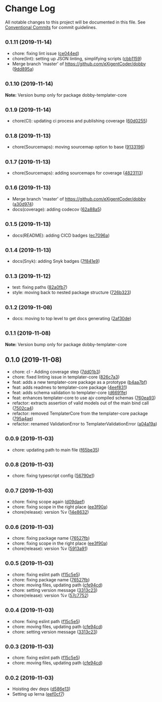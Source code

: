 # Change Log

All notable changes to this project will be documented in this file.
See [Conventional Commits](https://conventionalcommits.org) for commit guidelines.

## <small>0.1.11 (2019-11-14)</small>

* chore: fixing lint issue ([ce044ed](https://github.com/eXigentCoder/dobby/commit/ce044ed))
* chore(lint): setting up JSON linting, simplifying scripts ([cbb1159](https://github.com/eXigentCoder/dobby/commit/cbb1159))
* Merge branch 'master' of https://github.com/eXigentCoder/dobby ([9dd895a](https://github.com/eXigentCoder/dobby/commit/9dd895a))





## <small>0.1.10 (2019-11-14)</small>

**Note:** Version bump only for package dobby-templater-core





## <small>0.1.9 (2019-11-14)</small>

* chore(CI): updating ci process and publishing coverage ([60d0255](https://github.com/eXigentCoder/dobby/commit/60d0255))





## <small>0.1.8 (2019-11-13)</small>

* chore(Sourcemaps): moving sourcemap option to base ([9133196](https://github.com/eXigentCoder/dobby/commit/9133196))





## <small>0.1.7 (2019-11-13)</small>

* chore(Sourcemaps): adding sourcemaps for coverage ([4823113](https://github.com/eXigentCoder/dobby/commit/4823113))





## <small>0.1.6 (2019-11-13)</small>

* Merge branch 'master' of https://github.com/eXigentCoder/dobby ([a30d974](https://github.com/eXigentCoder/dobby/commit/a30d974))
* docs(coverage): adding codecov ([62a88a5](https://github.com/eXigentCoder/dobby/commit/62a88a5))





## <small>0.1.5 (2019-11-13)</small>

* docs(README): adding CICD badges ([ec7096a](https://github.com/eXigentCoder/dobby/commit/ec7096a))





## <small>0.1.4 (2019-11-13)</small>

* docs(Snyk): adding Snyk badges ([7f841e9](https://github.com/eXigentCoder/dobby/commit/7f841e9))





## <small>0.1.3 (2019-11-12)</small>

* test: fixing paths ([82a0fb7](https://github.com/eXigentCoder/dobby/commit/82a0fb7))
* style: moving back to nested package structure ([726b323](https://github.com/eXigentCoder/dobby/commit/726b323))





## <small>0.1.2 (2019-11-08)</small>

* docs: moving to top level to get docs generating ([2af30de](https://github.com/eXigentCoder/dobby/commit/2af30de))





## <small>0.1.1 (2019-11-08)</small>

**Note:** Version bump only for package dobby-templater-core





## 0.1.0 (2019-11-08)

* chore: cI - Adding coverage step ([7dd01b3](https://github.com/eXigentCoder/dobby/commit/7dd01b3))
* chore: fixed linting issue in templater-core ([826c7a3](https://github.com/eXigentCoder/dobby/commit/826c7a3))
* feat: adds a new templater-core package as a prototype ([b4aa7bf](https://github.com/eXigentCoder/dobby/commit/b4aa7bf))
* feat: adds readmes to templater-core package ([4eef831](https://github.com/eXigentCoder/dobby/commit/4eef831))
* feat: adds schema validation to templater-core ([d6691fe](https://github.com/eXigentCoder/dobby/commit/d6691fe))
* feat: enhances templater-core to use ajv compiled schemas ([760ea93](https://github.com/eXigentCoder/dobby/commit/760ea93))
* refactor: extracts assertion of valid models out of the main bind call ([7502ca4](https://github.com/eXigentCoder/dobby/commit/7502ca4))
* refactor: removed TemplaterCore from the templater-core package ([795a4ae](https://github.com/eXigentCoder/dobby/commit/795a4ae))
* refactor: renamed ValidationError to TemplaterValidationError ([a04a19a](https://github.com/eXigentCoder/dobby/commit/a04a19a))





## <small>0.0.9 (2019-11-03)</small>

* chore: updating path to main file ([f65be35](https://github.com/eXigentCoder/dobby/commit/f65be35))





## <small>0.0.8 (2019-11-03)</small>

* chore: fixing typescript config ([56790e1](https://github.com/eXigentCoder/dobby/commit/56790e1))





## <small>0.0.7 (2019-11-03)</small>

* chore: fixing scope again ([d09daef](https://github.com/eXigentCoder/dobby/commit/d09daef))
* chore: fixing scope in the right place ([ee3f90a](https://github.com/eXigentCoder/dobby/commit/ee3f90a))
* chore(release): version %v ([14e8632](https://github.com/eXigentCoder/dobby/commit/14e8632))





## <small>0.0.6 (2019-11-03)</small>

* chore: fixing package name ([76527fb](https://github.com/eXigentCoder/dobby/commit/76527fb))
* chore: fixing scope in the right place ([ee3f90a](https://github.com/eXigentCoder/dobby/commit/ee3f90a))
* chore(release): version %v ([5913a91](https://github.com/eXigentCoder/dobby/commit/5913a91))





## <small>0.0.5 (2019-11-03)</small>

* chore: fixing eslint path ([f15c5e5](https://github.com/eXigentCoder/dobby/commit/f15c5e5))
* chore: fixing package name ([76527fb](https://github.com/eXigentCoder/dobby/commit/76527fb))
* chore: moving files, updating path ([cfe94cd](https://github.com/eXigentCoder/dobby/commit/cfe94cd))
* chore: setting version message ([3313c23](https://github.com/eXigentCoder/dobby/commit/3313c23))
* chore(release): version %v ([57c7752](https://github.com/eXigentCoder/dobby/commit/57c7752))





## <small>0.0.4 (2019-11-03)</small>

* chore: fixing eslint path ([f15c5e5](https://github.com/eXigentCoder/dobby/commit/f15c5e5))
* chore: moving files, updating path ([cfe94cd](https://github.com/eXigentCoder/dobby/commit/cfe94cd))
* chore: setting version message ([3313c23](https://github.com/eXigentCoder/dobby/commit/3313c23))





## <small>0.0.3 (2019-11-03)</small>

* chore: fixing eslint path ([f15c5e5](https://github.com/eXigentCoder/dobby/commit/f15c5e5))
* chore: moving files, updating path ([cfe94cd](https://github.com/eXigentCoder/dobby/commit/cfe94cd))





## <small>0.0.2 (2019-11-03)</small>

* Hoisting dev deps ([d586e13](https://github.com/eXigentCoder/dobby/commit/d586e13))
* Setting up lerna ([eef0cf7](https://github.com/eXigentCoder/dobby/commit/eef0cf7))

